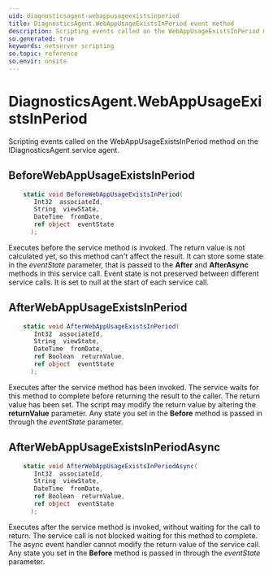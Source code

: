 ```yaml
---
uid: diagnosticsagent-webappusageexistsinperiod
title: DiagnosticsAgent.WebAppUsageExistsInPeriod event method
description: Scripting events called on the WebAppUsageExistsInPeriod method on the DiagnosticsAgent service agent.
so.generated: true
keywords: netserver scripting
so.topic: reference
so.envir: onsite
---
```

# DiagnosticsAgent.WebAppUsageExistsInPeriod

Scripting events called on the <see cref='M:IDiagnosticsAgent.WebAppUsageExistsInPeriod'>WebAppUsageExistsInPeriod</see> method on the <see cref='IDiagnosticsAgent'>IDiagnosticsAgent</see>  service agent.

## BeforeWebAppUsageExistsInPeriod
```cs
    static void BeforeWebAppUsageExistsInPeriod(
       Int32  associateId,
       String  viewState,
       DateTime  fromDate,
       ref object  eventState
      );
```
Executes before the service method is invoked.
The return value is not calculated yet, so this method can't affect the result.
It can store some state in the *eventState* parameter, that is passed to the **After** and **AfterAsync** methods in this service call.
Event state is not preserved between different service calls. It is set to null at the start of each service call.
## AfterWebAppUsageExistsInPeriod
```cs
    static void AfterWebAppUsageExistsInPeriod(
       Int32  associateId,
       String  viewState,
       DateTime  fromDate,
       ref Boolean  returnValue,
       ref object  eventState
      );
```
Executes after the service method has been invoked. The service waits for this method to complete before returning the result to the caller.
The return value has been set. The script may modify the return value by altering the **returnValue** parameter.
Any state you set in the **Before** method is passed in through the *eventState* parameter.
## AfterWebAppUsageExistsInPeriodAsync
```cs
    static void AfterWebAppUsageExistsInPeriodAsync(
       Int32  associateId,
       String  viewState,
       DateTime  fromDate,
       ref Boolean  returnValue,
       ref object  eventState
      );
```
Executes after the service method is invoked, without waiting for the call to return.
The service call is not blocked waiting for this method to complete.
The async event handler cannot modify the return value of the service call.
Any state you set in the **Before** method is passed in through the *eventState* parameter.

